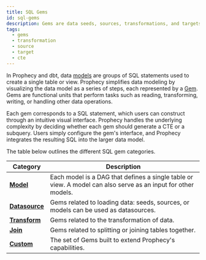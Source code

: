 ```yaml
---
title: SQL Gems
id: sql-gems
description: Gems are data seeds, sources, transformations, and targets
tags:
  - gems
  - transformation
  - source
  - target
  - cte
---
```


In Prophecy and dbt, data [models](/docs/getting-started/concepts/models.md) are groups of SQL statements used to create a single table or view. Prophecy simplifies data modeling by visualizing the data model as a series of steps, each represented by a [Gem](/docs/getting-started/concepts/gems.md). Gems are functional units that perform tasks such as reading, transforming, writing, or handling other data operations.

Each gem corresponds to a SQL statement, which users can construct through an intuitive visual interface. Prophecy handles the underlying complexity by deciding whether each gem should generate a CTE or a subquery. Users simply configure the gem's interface, and Prophecy integrates the resulting SQL into the larger data model.

The table below outlines the different SQL gem categories.

<div class="fixed-table">

| Category                                                  | Description                                                                                                   |
| --------------------------------------------------------- | ------------------------------------------------------------------------------------------------------------- |
| [**Model**](docs/SQL/gems/target-models/target-models.md) | Each model is a DAG that defines a single table or view. A model can also serve as an input for other models. |
| [**Datasource**](./datasources/)                          | Gems related to loading data: seeds, sources, or models can be used as datasources.                           |
| [**Transform**](./transform/)                             | Gems related to the transformation of data.                                                                   |
| [**Join**](./joins.md)                                    | Gems related to splitting or joining tables together.                                                         |
| [**Custom**](./custom/custom.md)                          | The set of Gems built to extend Prophecy's capabilities.                                                      |

</div>
